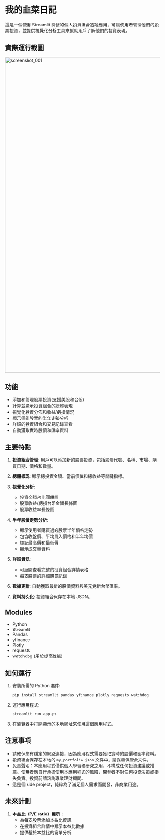 # 我的韭菜日記

這是一個使用 Streamlit 開發的個人投資組合追蹤應用。可讓使用者管理他們的股票投資，並提供視覺化分析工具來幫助用戶了解他們的投資表現。

## 實際運行截圖

<img width="1029" alt="screenshot_001" src="https://github.com/user-attachments/assets/b41b25a3-8fda-431a-94d8-ab3175c24a2c">

## 功能

- 添加和管理股票投資(支援美股和台股)
- 計算並顯示投資組合的總體表現
- 視覺化投資分佈和收益/虧損情況
- 顯示個別股票的半年走勢分析
- 詳細的投資組合和交易記錄查看
- 自動獲取實時股價和匯率資料

## 主要特點

1. **投資組合管理**: 用戶可以添加新的股票投資，包括股票代號、名稱、市場、購買日期、價格和數量。

2. **總體概況**: 顯示總投資金額、當前價值和總收益等關鍵指標。

3. **視覺化分析**:
   - 投資金額占比圓餅圖
   - 股票收益/虧損台幣金額長條圖
   - 股票收益率長條圖

4. **半年股價走勢分析**: 
   - 顯示使用者購買過的股票半年價格走勢
   - 包含收盤價、平均買入價格和半年均價
   - 標記最高價和最低價
   - 顯示成交量資料

5. **詳細資訊**: 
   - 可展開查看完整的投資組合詳情表格
   - 每支股票的詳細購買記錄

6. **數據更新**: 自動獲取最新的股價資料和美元兌新台幣匯率。

7. **資料持久化**: 投資組合保存在本地 JSON。

## Modules

- Python
- Streamlit
- Pandas
- yfinance
- Plotly
- requests
- watchdog (用於提高性能)

## 如何運行

1. 安裝所需的 Python 套件:
   ```
   pip install streamlit pandas yfinance plotly requests watchdog
   ```

2. 運行應用程式:
   ```
   streamlit run app.py
   ```

3. 在瀏覽器中打開顯示的本地網址來使用這個應用程式。

## 注意事項

- 請確保您有穩定的網路連接，因為應用程式需要獲取實時的股價和匯率資料。
- 投資組合保存在本地的 `my_portfolio.json` 文件中。請妥善保管此文件。
- 免責聲明：本應用程式僅供個人學習和研究之用，不構成任何投資建議或推薦。使用者應自行承擔使用本應用程式的風險，開發者不對任何投資決策或損失負責。投資前請諮詢專業理財顧問。
- 這是個 side project，純粹為了滿足個人需求而開發，非商業用途。

## 未來計劃

1. **本益比（P/E ratio）顯示**：
   - 為每支股票添加本益比資訊
   - 在投資組合詳情中顯示本益比數據
   - 提供基於本益比的簡單分析
